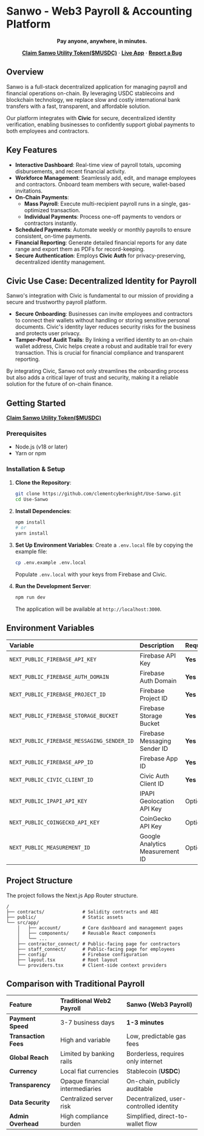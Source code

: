 # Sanwo - Web3 Payroll & Accounting Platform

<p align="center">
  <strong>Pay anyone, anywhere, in minutes.</strong>
</p>
<p align="center">
  <a href="https://sanwo-faucet.vercel.app/"><strong>Claim Sanwo Utility Token($MUSDC)</strong></a> ·
  <a href="http://localhost:3000/"><strong>Live App</strong></a> ·
  <a href="https://github.com/clementcyberknight/Use-Sanwo"><strong>Report a Bug</strong></a>
</p>

## Overview

Sanwo is a full-stack decentralized application for managing payroll and financial operations on-chain. By leveraging USDC stablecoins and blockchain technology, we replace slow and costly international bank transfers with a fast, transparent, and affordable solution.

Our platform integrates with **Civic** for secure, decentralized identity verification, enabling businesses to confidently support global payments to both employees and contractors.

## Key Features

-   **Interactive Dashboard**: Real-time view of payroll totals, upcoming disbursements, and recent financial activity.
-   **Workforce Management**: Seamlessly add, edit, and manage employees and contractors. Onboard team members with secure, wallet-based invitations.
-   **On-Chain Payments**:
    -   **Mass Payroll**: Execute multi-recipient payroll runs in a single, gas-optimized transaction.
    -   **Individual Payments**: Process one-off payments to vendors or contractors instantly.
-   **Scheduled Payments**: Automate weekly or monthly payrolls to ensure consistent, on-time payments.
-   **Financial Reporting**: Generate detailed financial reports for any date range and export them as PDFs for record-keeping.
-   **Secure Authentication**: Employs **Civic Auth** for privacy-preserving, decentralized identity management.

## Civic Use Case: Decentralized Identity for Payroll

Sanwo's integration with Civic is fundamental to our mission of providing a secure and trustworthy payroll platform.

-   **Secure Onboarding**: Businesses can invite employees and contractors to connect their wallets without handling or storing sensitive personal documents. Civic's identity layer reduces security risks for the business and protects user privacy.
-   **Tamper-Proof Audit Trails**: By linking a verified identity to an on-chain wallet address, Civic helps create a robust and auditable trail for every transaction. This is crucial for financial compliance and transparent reporting.

By integrating Civic, Sanwo not only streamlines the onboarding process but also adds a critical layer of trust and security, making it a reliable solution for the future of on-chain finance.

## Getting Started   

<a href="https://sanwo-faucet.vercel.app/"><strong>Claim Sanwo Utility Token($MUSDC)</strong></a>

### Prerequisites

-   Node.js (v18 or later)
-   Yarn or npm

### Installation & Setup

1.  **Clone the Repository**:
    ```bash
    git clone https://github.com/clementcyberknight/Use-Sanwo.git
    cd Use-Sanwo
    ```

2.  **Install Dependencies**:
    ```bash
    npm install
    # or
    yarn install
    ```

3.  **Set Up Environment Variables**:
    Create a `.env.local` file by copying the example file:
    ```bash
    cp .env.example .env.local
    ```
    Populate `.env.local` with your keys from Firebase and Civic.

4.  **Run the Development Server**:
    ```bash
    npm run dev
    ```
    The application will be available at `http://localhost:3000`.

## Environment Variables

| Variable | Description | Required |
| :--- | :--- | :--- |
| `NEXT_PUBLIC_FIREBASE_API_KEY` | Firebase API Key | **Yes** |
| `NEXT_PUBLIC_FIREBASE_AUTH_DOMAIN` | Firebase Auth Domain | **Yes** |
| `NEXT_PUBLIC_FIREBASE_PROJECT_ID` | Firebase Project ID | **Yes** |
| `NEXT_PUBLIC_FIREBASE_STORAGE_BUCKET`| Firebase Storage Bucket | **Yes** |
| `NEXT_PUBLIC_FIREBASE_MESSAGING_SENDER_ID`| Firebase Messaging Sender ID | **Yes** |
| `NEXT_PUBLIC_FIREBASE_APP_ID`| Firebase App ID | **Yes** |
| `NEXT_PUBLIC_CIVIC_CLIENT_ID` | Civic Auth Client ID | **Yes** |
| `NEXT_PUBLIC_IPAPI_API_KEY` | IPAPI Geolocation API Key | Optional |
| `NEXT_PUBLIC_COINGECKO_API_KEY`| CoinGecko API Key | Optional |
| `NEXT_PUBLIC_MEASUREMENT_ID` | Google Analytics Measurement ID | Optional |

## Project Structure

The project follows the Next.js App Router structure.

```
/
├── contracts/              # Solidity contracts and ABI
├── public/                 # Static assets
└── src/app/
    │   ├── account/        # Core dashboard and management pages
    │   ├── components/     # Reusable React components
    │   └── ...
    ├── contractor_connect/ # Public-facing page for contractors
    ├── staff_connect/      # Public-facing page for employees
    ├── config/             # Firebase configuration
    ├── layout.tsx          # Root layout
    └── providers.tsx       # Client-side context providers
```

## Comparison with Traditional Payroll

| Feature | Traditional Web2 Payroll | Sanwo (Web3 Payroll) |
| :--- | :--- | :--- |
| **Payment Speed** | 3-7 business days | **1-3 minutes** |
| **Transaction Fees** | High and variable | Low, predictable gas fees |
| **Global Reach** | Limited by banking rails | Borderless, requires only internet |
| **Currency** | Local fiat currencies | Stablecoin (**USDC**) |
| **Transparency** | Opaque financial intermediaries | On-chain, publicly auditable |
| **Data Security** | Centralized server risk | Decentralized, user-controlled identity |
| **Admin Overhead** | High compliance burden | Simplified, direct-to-wallet flow |